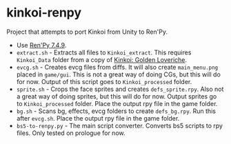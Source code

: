 # kinkoi-renpy
Project that attempts to port Kinkoi from Unity to Ren'Py.

- Use [Ren'Py 7.4.9](https://www.renpy.org/release/7.4.9).
- `extract.sh` - Extracts all files to `Kinkoi_extract`. This requires `Kinkoi_Data` folder from a copy of [Kinkoi: Golden Loveriche](https://kinkoi.nekonyansoft.com/).
- `evcg.sh` - Creates evcg files from diffs. It will also create `main_menu.png` placed in `game/gui`. This is not a great way of doing CGs, but this will do for now. Output of this script goes to `Kinkoi_processed` folder.
- `sprite.sh` - Crops the face sprites and creates `defs_sprite.rpy`. Also not a great way of doing sprites, but this will do for now. Output sprites go to `Kinkoi_processed` folder. Place the output rpy file in the game folder.
- `bg.sh` - Scans bg, effects, evcg folders to create `defs_bg.rpy`. Run this after `evcg.sh`. Place the output rpy file in the game folder.
- `bs5-to-renpy.py` - The main script converter. Converts bs5 scripts to rpy files. Only tested on prologue for now.